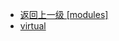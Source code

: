 - [返回上一级 [modules]](web前端/工具库/Swiper/swiper-8.4.7/swiper/modules/)
- [virtual](web前端/工具库/Swiper/swiper-8.4.7/swiper/modules/virtual/)
